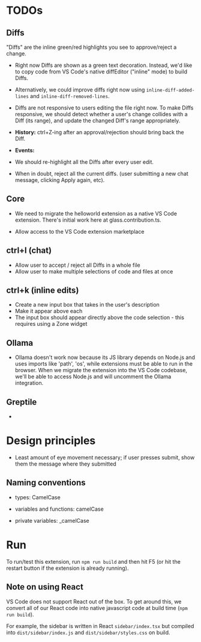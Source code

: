 
# TODOs

## Diffs
"Diffs" are the inline green/red highlights you see to approve/reject a change.

- Right now Diffs are shown as a green text decoration. Instead, we'd like to copy code from VS Code's native diffEditor ("inline" mode) to build Diffs. 

- Alternatively, we could improve diffs right now using `inline-diff-added-lines` and `inline-diff-removed-lines`.

- Diffs are not responsive to users editing the file right now. To make Diffs responsive, we should detect whether a user's change collides with a Diff (its range), and update the changed Diff's range appropriately. 

- **History:** ctrl+Z-ing after an approval/rejection should bring back the Diff.

- **Events:** 
- We should re-highlight all the Diffs after every user edit.
- When in doubt, reject all the current diffs. (user submitting a new chat message, clicking Apply again, etc).



## Core
- We need to migrate the helloworld extension as a native VS Code extension. There's initial work here at glass.contribution.ts.

- Allow access to the VS Code extension marketplace



## ctrl+l (chat)

- Allow user to accept / reject all Diffs in a whole file
- Allow user to make multiple selections of code and files at once



## ctrl+k (inline edits)

- Create a new input box that takes in the user's description
- Make it appear above each
- The input box should appear directly above the code selection - this requires using a Zone widget



## Ollama

- Ollama doesn't work now because its JS library depends on Node.js and uses imports like 'path', 'os', while extensions must be able to run in the browser. When we migrate the extension into the VS Code codebase, we'll be able to access Node.js and will uncomment the Ollama integration. 

## Greptile

- 

# Design principles

- Least amount of eye movement necessary; if user presses submit, show them the message where they submitted

## Naming conventions

- types: CamelCase

- variables and functions: camelCase

- private variables: _camelCase

# Run

To run/test this extension, run `npm run build` and then hit F5 (or hit the restart button if the extension is already running).

## Note on using React

VS Code does not support React out of the box. To get around this, we convert all of our React code into native javascript code at build time (`npm run build`). 

For example, the sidebar is written in React `sidebar/index.tsx` but compiled into `dist/sidebar/index.js` and `dist/sidebar/styles.css` on build.


